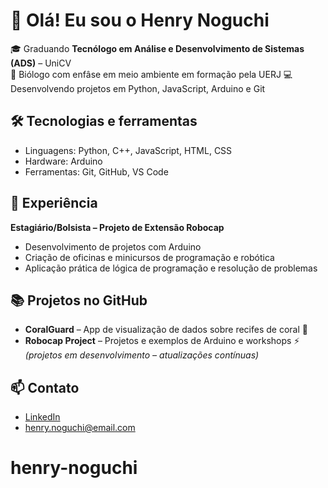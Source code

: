 # 👋 Olá! Eu sou o Henry Noguchi

🎓 Graduando **Tecnólogo em Análise e Desenvolvimento de Sistemas (ADS)** – UniCV  
🌱 Biólogo com enfâse em meio ambiente em formação pela UERJ 
💻 Desenvolvendo projetos em Python, JavaScript, Arduino e Git  

## 🛠️ Tecnologias e ferramentas
- Linguagens: Python, C++, JavaScript, HTML, CSS  
- Hardware: Arduino  
- Ferramentas: Git, GitHub, VS Code  

## 🚀 Experiência
**Estagiário/Bolsista – Projeto de Extensão Robocap**  
- Desenvolvimento de projetos com Arduino  
- Criação de oficinas e minicursos de programação e robótica  
- Aplicação prática de lógica de programação e resolução de problemas  

## 📚 Projetos no GitHub
- **CoralGuard** – App de visualização de dados sobre recifes de coral 🌊  
- **Robocap Project** – Projetos e exemplos de Arduino e workshops ⚡  
*(projetos em desenvolvimento – atualizações contínuas)*

## 📫 Contato
- [LinkedIn](https://www.linkedin.com/in/henry-noguchi-340933201)  
- henry.noguchi@email.com
# henry-noguchi
